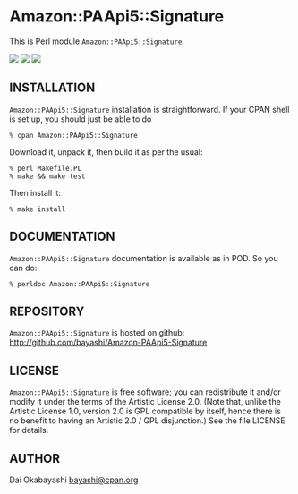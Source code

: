 # Amazon::PAApi5::Signature

This is Perl module `Amazon::PAApi5::Signature`.

<a href="https://github.com/bayashi/Amazon-PAApi5-Signature/blob/main/LICENSE"><img src="https://img.shields.io/badge/LICENSE-Artistic%202.0-GREEN.png"></a> <a href="https://github.com/bayashi/Amazon-PAApi5-Signature/actions"><img src="https://github.com/bayashi/Amazon-PAApi5-Signature/workflows/main/badge.svg?_t=1591465089"/></a> <a href="https://coveralls.io/r/bayashi/Amazon-PAApi5-Signature"><img src="https://coveralls.io/repos/bayashi/Amazon-PAApi5-Signature/badge.png?_t=1591465089&branch=main"/></a>


## INSTALLATION

`Amazon::PAApi5::Signature` installation is straightforward. If your CPAN shell is set up,
you should just be able to do

    % cpan Amazon::PAApi5::Signature

Download it, unpack it, then build it as per the usual:

    % perl Makefile.PL
    % make && make test

Then install it:

    % make install


## DOCUMENTATION

`Amazon::PAApi5::Signature` documentation is available as in POD. So you can do:

    % perldoc Amazon::PAApi5::Signature


## REPOSITORY

`Amazon::PAApi5::Signature` is hosted on github: http://github.com/bayashi/Amazon-PAApi5-Signature


## LICENSE

`Amazon::PAApi5::Signature` is free software; you can redistribute it and/or modify it under the terms of the Artistic License 2.0. (Note that, unlike the Artistic License 1.0, version 2.0 is GPL compatible by itself, hence there is no benefit to having an Artistic 2.0 / GPL disjunction.) See the file LICENSE for details.


## AUTHOR

Dai Okabayashi bayashi@cpan.org
